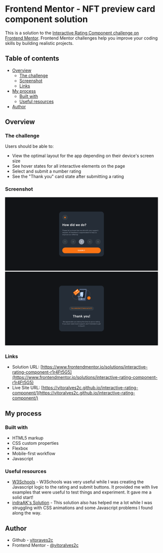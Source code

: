 # Frontend Mentor - NFT preview card component solution

This is a solution to the [Interactive Rating Component challenge on Frontend Mentor](https://www.frontendmentor.io/challenges/interactive-rating-component-koxpeBUmI). Frontend Mentor challenges help you improve your coding skills by building realistic projects. 

## Table of contents

- [Overview](#overview)
  - [The challenge](#the-challenge)
  - [Screenshot](#screenshot)
  - [Links](#links)
- [My process](#my-process)
  - [Built with](#built-with)
  - [Useful resources](#useful-resources)
- [Author](#author)


## Overview


### The challenge

Users should be able to:

- View the optimal layout for the app depending on their device's screen size
- See hover states for all interactive elements on the page
- Select and submit a number rating
- See the "Thank you" card state after submitting a rating


### Screenshot

![Interactive Card Component Challenge Screenshot](screenshot.png)
![Interactive Card Component Challenge Screenshot](screenshot-1.png)


### Links

- Solution URL: [https://www.frontendmentor.io/solutions/interactive-rating-component-r1r4Ft5G5](https://www.frontendmentor.io/solutions/interactive-rating-component-r1r4Ft5G5)
- Live Site URL: [https://vitoralves2c.github.io/interactive-rating-component/](https://vitoralves2c.github.io/interactive-rating-component/)


## My process


### Built with

- HTML5 markup
- CSS custom properties
- Flexbox
- Mobile-first workflow
- Javascript


### Useful resources

- [W3Schools](https://www.w3schools.com/) - W3Schools was very useful while I was creating the Javascript logic to the rating and submit buttons. It provided me with live examples that were useful to test things and experiment. It gave me a solid start!
- [indraAK's Solution](https://github.com/indraAK/Interactive-rating-component) - This solution also has helped me a lot while I was struggling with CSS animations and some Javascript problems I found along the way.

## Author

- Github - [vitoraves2c](https://github.com/vitoralves2c)
- Frontend Mentor - [@vitoralves2c](https://www.frontendmentor.io/profile/vitoralves2c)
